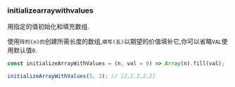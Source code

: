 ### initializearraywithvalues

用指定的值初始化和填充数组. 

使用`阵列(n)的`创建所需长度的数组,`填写(五)`以期望的价值填补它,你可以省略`VAL`使用默认值`0`. 

```js
const initializeArrayWithValues = (n, val = 0) => Array(n).fill(val);
```

```js
initializeArrayWithValues(5, 2); // [2,2,2,2,2]
```